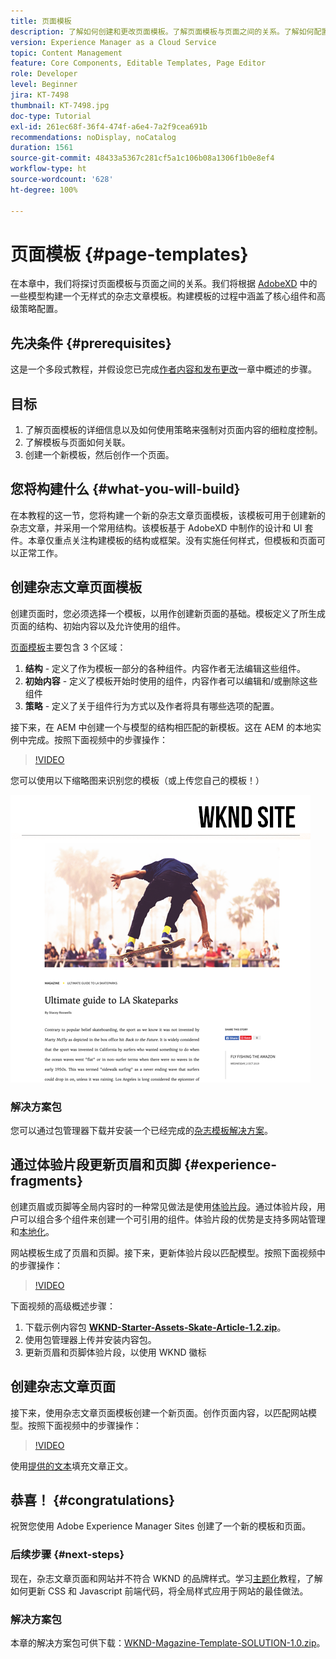 ```yaml
---
title: 页面模板
description: 了解如何创建和更改页面模板。了解页面模板与页面之间的关系。了解如何配置页面模板的策略，以提供内容的细粒度治理和品牌一致性。基于 Adobe XD 中的模型创建一个结构良好的杂志文章模板。
version: Experience Manager as a Cloud Service
topic: Content Management
feature: Core Components, Editable Templates, Page Editor
role: Developer
level: Beginner
jira: KT-7498
thumbnail: KT-7498.jpg
doc-type: Tutorial
exl-id: 261ec68f-36f4-474f-a6e4-7a2f9cea691b
recommendations: noDisplay, noCatalog
duration: 1561
source-git-commit: 48433a5367c281cf5a1c106b08a1306f1b0e8ef4
workflow-type: ht
source-wordcount: '628'
ht-degree: 100%

---
```


# 页面模板 {#page-templates}

在本章中，我们将探讨页面模板与页面之间的关系。我们将根据 [AdobeXD](https://www.adobe.com/cn/products/xd.html) 中的一些模型构建一个无样式的杂志文章模板。构建模板的过程中涵盖了核心组件和高级策略配置。

## 先决条件 {#prerequisites}

这是一个多段式教程，并假设您已完成[作者内容和发布更改](./author-content-publish.md)一章中概述的步骤。

## 目标

1. 了解页面模板的详细信息以及如何使用策略来强制对页面内容的细粒度控制。
1. 了解模板与页面如何关联。
1. 创建一个新模板，然后创作一个页面。

## 您将构建什么 {#what-you-will-build}

在本教程的这一节，您将构建一个新的杂志文章页面模板，该模板可用于创建新的杂志文章，并采用一个常用结构。该模板基于 AdobeXD 中制作的设计和 UI 套件。本章仅重点关注构建模板的结构或框架。没有实施任何样式，但模板和页面可以正常工作。

## 创建杂志文章页面模板

创建页面时，您必须选择一个模板，以用作创建新页面的基础。模板定义了所生成页面的结构、初始内容以及允许使用的组件。

[页面模板](https://experienceleague.adobe.com/docs/experience-manager-cloud-service/sites/authoring/features/templates.html?lang=zh-hans)主要包含 3 个区域：

1. **结构** - 定义了作为模板一部分的各种组件。内容作者无法编辑这些组件。
1. **初始内容** - 定义了模板开始时使用的组件，内容作者可以编辑和/或删除这些组件
1. **策略** - 定义了关于组件行为方式以及作者将具有哪些选项的配置。

接下来，在 AEM 中创建一个与模型的结构相匹配的新模板。这在 AEM 的本地实例中完成。按照下面视频中的步骤操作：

>[!VIDEO](https://video.tv.adobe.com/v/332915?quality=12&learn=on)

您可以使用以下缩略图来识别您的模板（或上传您自己的模板！）

![文章页面模板缩略图](./assets/page-templates/article-page-template-thumbnail.png)


### 解决方案包

您可以通过包管理器下载并安装一个已经完成的[杂志模板解决方案](assets/page-templates/WKND-Magazine-Template-SOLUTION-1.1.zip)。

## 通过体验片段更新页眉和页脚 {#experience-fragments}

创建页眉或页脚等全局内容时的一种常见做法是使用[体验片段](https://experienceleague.adobe.com/docs/experience-manager-learn/sites/experience-fragments/experience-fragments-feature-video-use.html)。通过体验片段，用户可以组合多个组件来创建一个可引用的组件。体验片段的优势是支持多网站管理和[本地化](https://experienceleague.adobe.com/docs/experience-manager-core-components/using/components/experience-fragment.html?lang=zh-hans#localized-site-structure)。

网站模板生成了页眉和页脚。接下来，更新体验片段以匹配模型。按照下面视频中的步骤操作：

>[!VIDEO](https://video.tv.adobe.com/v/332916?quality=12&learn=on)

下面视频的高级概述步骤：

1. 下载示例内容包 **[WKND-Starter-Assets-Skate-Article-1.2.zip](assets/page-templates/WKND-Starter-Assets-Skate-Article-1.2.zip)**。
1. 使用包管理器上传并安装内容包。
1. 更新页眉和页脚体验片段，以使用 WKND 徽标

## 创建杂志文章页面

接下来，使用杂志文章页面模板创建一个新页面。创作页面内容，以匹配网站模型。按照下面视频中的步骤操作：

>[!VIDEO](https://video.tv.adobe.com/v/332917?quality=12&learn=on)

使用[提供的文本](./assets/page-templates/la-skateparks-copy.txt)填充文章正文。

## 恭喜！ {#congratulations}

祝贺您使用 Adobe Experience Manager Sites 创建了一个新的模板和页面。

### 后续步骤 {#next-steps}

现在，杂志文章页面和网站并不符合 WKND 的品牌样式。学习[主题化](theming.md)教程，了解如何更新 CSS 和 Javascript 前端代码，将全局样式应用于网站的最佳做法。

### 解决方案包

本章的解决方案包可供下载：[WKND-Magazine-Template-SOLUTION-1.0.zip](assets/page-templates/WKND-Magazine-Template-SOLUTION-1.0.zip)。
